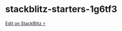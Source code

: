 # stackblitz-starters-1g6tf3

[Edit on StackBlitz ⚡️](https://stackblitz.com/edit/stackblitz-starters-1g6tf3)
